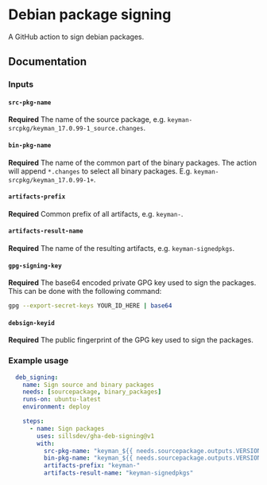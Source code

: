 # Debian package signing

A GitHub action to sign debian packages.

## Documentation

### Inputs

#### `src-pkg-name`

**Required** The name of the source package, e.g.
`keyman-srcpkg/keyman_17.0.99-1_source.changes`.

#### `bin-pkg-name`

**Required** The name of the common part of the binary packages. The
action will append `*.changes` to select all binary packages. E.g.
`keyman-srcpkg/keyman_17.0.99-1+`.

#### `artifacts-prefix`

**Required** Common prefix of all artifacts, e.g. `keyman-`.

#### `artifacts-result-name`

**Required** The name of the resulting artifacts, e.g. `keyman-signedpkgs`.

#### `gpg-signing-key`

**Required** The base64 encoded private GPG key used to sign the packages.
This can be done with the following command:

```bash
gpg --export-secret-keys YOUR_ID_HERE | base64
```

#### `debsign-keyid`

**Required** The public fingerprint of the GPG key used to sign the packages.

### Example usage

```yml
  deb_signing:
    name: Sign source and binary packages
    needs: [sourcepackage, binary_packages]
    runs-on: ubuntu-latest
    environment: deploy

    steps:
      - name: Sign packages
        uses: sillsdev/gha-deb-signing@v1
        with:
          src-pkg-name: "keyman_${{ needs.sourcepackage.outputs.VERSION }}-1_source.changes"
          bin-pkg-name: "keyman_${{ needs.sourcepackage.outputs.VERSION }}-1+"
          artifacts-prefix: "keyman-"
          artifacts-result-name: "keyman-signedpkgs"
```
